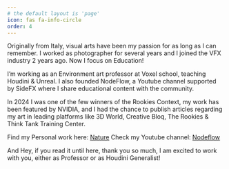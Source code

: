 ```yaml
---
# the default layout is 'page'
icon: fas fa-info-circle
order: 4
---
```


Originally from Italy, visual arts have been my passion for as long as I can remember. 
I worked as photographer for several years and I joined the VFX industry 2 years ago.
Now I focus on Education!

I’m working as an Environment art professor at Voxel school, teaching Houdini & Unreal.
I also founded NodeFlow, a Youtube channel supported by SideFX where I share educational content with the community.

In 2024 I was one of the few winners of the Rookies Context, my work has been featured by NVIDIA, and I had the chance to publish articles regarding my art in leading platforms like 3D World, Creative Bloq, The Rookies & Think Tank Training Center.

Find my Personal work here: [Nature](https://vimeo.com/865083222)
Check my Youtube channel: [Nodeflow](https://www.youtube.com/@nodeflowhoudini)

And Hey, if you read it until here, thank you so much, I am excited to work with you, either as Professor or as Houdini Generalist!

